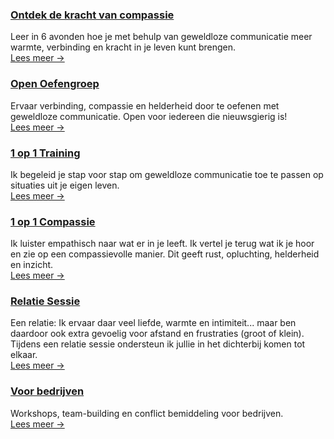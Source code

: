 ### [Ontdek de kracht van compassie](/aanbod/cursus)

Leer in 6 avonden hoe je met behulp van geweldloze communicatie meer warmte, verbinding en kracht in je leven kunt brengen. <br/>[Lees meer &rarr;](/aanbod/cursus)

### [Open Oefengroep](/aanbod/oefengroep)

Ervaar verbinding, compassie en helderheid door te oefenen met geweldloze communicatie. Open voor iedereen die nieuwsgierig is!  <br/>[Lees meer &rarr;](/aanbod/oefengroep)

### [1 op 1 Training](/aanbod/1-op-1-training)

Ik begeleid je stap voor stap om geweldloze communicatie
toe te passen op situaties uit je eigen leven. <br/>[Lees meer &rarr;](/aanbod/1-op-1-training)

### [1 op 1 Compassie](/aanbod/1-op-1-compassie)

Ik luister empathisch naar wat er in je leeft. Ik vertel je terug wat ik je hoor en zie op een compassievolle manier. Dit geeft rust, opluchting, helderheid en inzicht. <br/>[Lees meer &rarr;](/aanbod/1-op-1-compassie)

### [Relatie Sessie](/aanbod/relatie-sessie)

Een relatie: Ik ervaar daar veel liefde, warmte en intimiteit... maar ben daardoor ook extra gevoelig voor afstand en frustraties (groot of klein). Tijdens een relatie sessie ondersteun ik jullie in het  dichterbij komen tot elkaar. <br/>[Lees meer &rarr;](/aanbod/relatie-sessie)

### [Voor bedrijven](/aanbod/voor-bedrijven)

Workshops, team-building en conflict bemiddeling voor bedrijven. <br/>[Lees meer &rarr;](/aanbod/voor-bedrijven)

